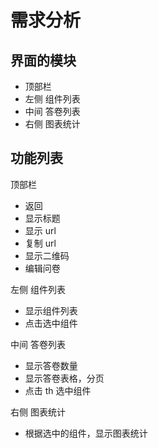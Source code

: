 # 需求分析

## 界面的模块

- 顶部栏
- 左侧 组件列表
- 中间 答卷列表
- 右侧 图表统计

## 功能列表

顶部栏
- 返回
- 显示标题
- 显示 url
- 复制 url
- 显示二维码
- 编辑问卷

左侧 组件列表
- 显示组件列表
- 点击选中组件

中间 答卷列表
- 显示答卷数量
- 显示答卷表格，分页
- 点击 th 选中组件

右侧 图表统计
- 根据选中的组件，显示图表统计
